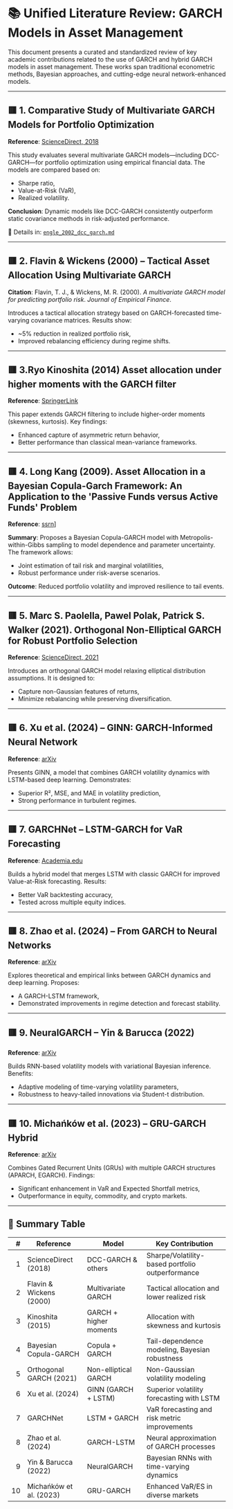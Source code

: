 # 📚 Unified Literature Review: GARCH Models in Asset Management

This document presents a curated and standardized review of key academic contributions related to the use of GARCH and hybrid GARCH models in asset management. These works span traditional econometric methods, Bayesian approaches, and cutting-edge neural network-enhanced models.

---

## 🟥 1. Comparative Study of Multivariate GARCH Models for Portfolio Optimization

**Reference**: [ScienceDirect, 2018](https://www.sciencedirect.com/science/article/pii/S106294081830038X)

This study evaluates several multivariate GARCH models—including DCC-GARCH—for portfolio optimization using empirical financial data. The models are compared based on:
- Sharpe ratio,
- Value-at-Risk (VaR),
- Realized volatility.

**Conclusion**: Dynamic models like DCC-GARCH consistently outperform static covariance methods in risk-adjusted performance.

📄 Details in: [`engle_2002_dcc_garch.md`](./engle_2002_dcc_garch.md)

---

## 🟥 2. Flavin & Wickens (2000) – Tactical Asset Allocation Using Multivariate GARCH

**Citation**: Flavin, T. J., & Wickens, M. R. (2000). _A multivariate GARCH model for predicting portfolio risk_. *Journal of Empirical Finance*.

Introduces a tactical allocation strategy based on GARCH-forecasted time-varying covariance matrices. Results show:
- ~5% reduction in realized portfolio risk,
- Improved rebalancing efficiency during regime shifts.

---

## 🟥 3.Ryo Kinoshita (2014) Asset allocation under higher moments with the GARCH filter
**Reference**: [SpringerLink](https://link.springer.com/article/10.1007/s00181-014-0871-1)

This paper extends GARCH filtering to include higher-order moments (skewness, kurtosis). Key findings:
- Enhanced capture of asymmetric return behavior,
- Better performance than classical mean-variance frameworks.

---

## 🟥 4. Long Kang (2009). Asset Allocation in a Bayesian Copula-Garch Framework: An Application to the 'Passive Funds versus Active Funds' Problem

**Reference**: [ssrn](https://papers.ssrn.com/sol3/papers.cfm?abstract_id=1355727)]

**Summary**: Proposes a Bayesian Copula-GARCH model with Metropolis-within-Gibbs sampling to model dependence and parameter uncertainty. The framework allows:
- Joint estimation of tail risk and marginal volatilities,
- Robust performance under risk-averse scenarios.

**Outcome**: Reduced portfolio volatility and improved resilience to tail events.

---

## 🟥 5. Marc S. Paolella, Pawel Polak, Patrick S. Walker (2021). Orthogonal Non-Elliptical GARCH for Robust Portfolio Selection

**Reference**: [ScienceDirect, 2021](https://www.sciencedirect.com/science/article/pii/S0378426621000042)

Introduces an orthogonal GARCH model relaxing elliptical distribution assumptions. It is designed to:
- Capture non-Gaussian features of returns,
- Minimize rebalancing while preserving diversification.

---

## 🟥 6. Xu et al. (2024) – GINN: GARCH-Informed Neural Network

**Reference**: [arXiv](https://arxiv.org/html/2402.06642v1)

Presents GINN, a model that combines GARCH volatility dynamics with LSTM-based deep learning. Demonstrates:
- Superior R², MSE, and MAE in volatility prediction,
- Strong performance in turbulent regimes.

---

## 🟥 7. GARCHNet – LSTM-GARCH for VaR Forecasting

**Reference**: [Academia.edu](https://www.academia.edu/119434615/GARCHNet_Value_at_Risk_Forecasting_with_GARCH_Models_Based_on_Neural_Networks)

Builds a hybrid model that merges LSTM with classic GARCH for improved Value-at-Risk forecasting. Results:
- Better VaR backtesting accuracy,
- Tested across multiple equity indices.

---

## 🟥 8. Zhao et al. (2024) – From GARCH to Neural Networks

**Reference**: [arXiv](https://arxiv.org/html/2402.06642v1)

Explores theoretical and empirical links between GARCH dynamics and deep learning. Proposes:
- A GARCH-LSTM framework,
- Demonstrated improvements in regime detection and forecast stability.

---

## 🟥 9. NeuralGARCH – Yin & Barucca (2022)

**Reference**: [arXiv](https://arxiv.org/abs/2202.11285)

Builds RNN-based volatility models with variational Bayesian inference. Benefits:
- Adaptive modeling of time-varying volatility parameters,
- Robustness to heavy-tailed innovations via Student-t distribution.

---

## 🟥 10. Michańków et al. (2023) – GRU-GARCH Hybrid

**Reference**: [arXiv](https://arxiv.org/abs/2310.01063)

Combines Gated Recurrent Units (GRUs) with multiple GARCH structures (APARCH, EGARCH). Findings:
- Significant enhancement in VaR and Expected Shortfall metrics,
- Outperformance in equity, commodity, and crypto markets.

---

## 📌 Summary Table

| # | Reference | Model | Key Contribution |
|--:|-----------|--------|------------------|
| 1 | ScienceDirect (2018) | DCC-GARCH & others | Sharpe/Volatility-based portfolio outperformance |
| 2 | Flavin & Wickens (2000) | Multivariate GARCH | Tactical allocation and lower realized risk |
| 3 | Kinoshita (2015) | GARCH + higher moments | Allocation with skewness and kurtosis |
| 4 | Bayesian Copula-GARCH | Copula + GARCH | Tail-dependence modeling, Bayesian robustness |
| 5 | Orthogonal GARCH (2021) | Non-elliptical GARCH | Non-Gaussian volatility modeling |
| 6 | Xu et al. (2024) | GINN (GARCH + LSTM) | Superior volatility forecasting with LSTM |
| 7 | GARCHNet | LSTM + GARCH | VaR forecasting and risk metric improvements |
| 8 | Zhao et al. (2024) | GARCH-LSTM | Neural approximation of GARCH processes |
| 9 | Yin & Barucca (2022) | NeuralGARCH | Bayesian RNNs with time-varying dynamics |
|10 | Michańków et al. (2023) | GRU-GARCH | Enhanced VaR/ES in diverse markets |

